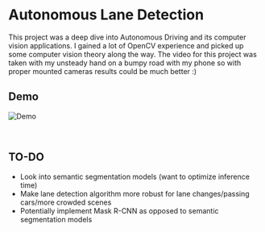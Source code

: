 # Autonomous Lane Detection
This project was a deep dive into Autonomous Driving and its computer vision applications. I gained a lot of OpenCV experience and picked up some computer vision theory along the way. The video for this project was taken with my unsteady hand on a bumpy road with my phone so with proper mounted cameras results could be much better :)

## Demo
![Demo](assets/video_gif.gif)

<br>

## TO-DO
- Look into semantic segmentation models (want to optimize inference time)
- Make lane detection algorithm more robust for lane changes/passing cars/more crowded scenes
- Potentially implement Mask R-CNN as opposed to semantic segmentation models

